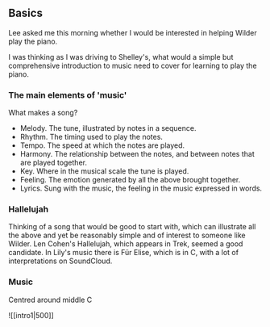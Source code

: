 ## Basics
Lee asked me this morning whether I would be interested in helping Wilder play the piano.

I was thinking as I was driving to Shelley's, what would a simple but comprehensive introduction to music need to cover for learning to play the piano.

### The main elements of 'music'
What makes a song?
- Melody. The tune, illustrated by notes in a sequence.
- Rhythm. The timing used to play the notes.
- Tempo. The speed at which the notes are played.
- Harmony. The relationship between the notes, and between notes that are played together.
- Key.  Where in the musical scale the tune is played.
- Feeling. The emotion generated by all the above brought together.
- Lyrics. Sung with the music, the feeling in the music expressed in words.

### Hallelujah
Thinking of a song that would be good to start with, which can illustrate all the above and yet be reasonably simple and of interest to someone like Wilder. Len Cohen's Hallelujah, which appears in Trek, seemed a good candidate.
In Lily's music there is Für Elise, which is in C, with a lot of interpretations on SoundCloud.

### Music
Centred around middle C

![[intro1|500]]


